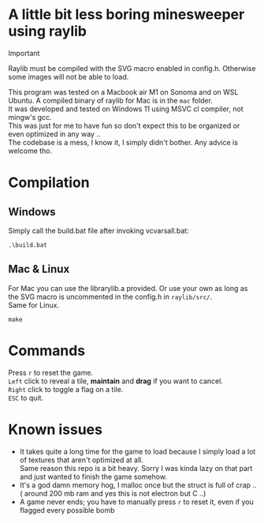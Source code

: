 # A little bit less boring minesweeper using raylib
> [!IMPORTANT]
> Raylib must be compiled with the SVG macro enabled in config.h.
>  Otherwise some images will not be able to load.
> 
This program was tested on a Macbook air M1 on Sonoma and on WSL Ubuntu. 
A compiled binary of raylib for Mac is in the ```mac``` folder.<br>
It was developed and tested on Windows 11 using MSVC cl compiler, not mingw's gcc.<br>
This was just for me to have fun so don't expect this to be organized or even optimized in any way .. <br>
The codebase is a mess, I know it, I simply didn't bother. Any advice is welcome tho.
# Compilation
## Windows
Simply call the build.bat file after invoking vcvarsall.bat:

    .\build.bat
## Mac & Linux
For Mac you can use the librarylib.a provided. Or use your own as long as the SVG macro is uncommented in the config.h in ```raylib/src/```.
<br>Same for Linux.

    make
# Commands

Press `r` to reset the game.<br>
`Left` click to reveal a tile, **maintain** and **drag** if you want to cancel.<br>
`Right` click to toggle a flag on a tile.<br>
`ESC` to quit.

# Known issues
- It takes quite a long time for the game to load because I simply load a lot of textures that aren't optimized at all.<br>
Same reason this repo is a bit heavy. Sorry I was kinda lazy on that part and just wanted to finish the game somehow.<br>
- It's a god damn memory hog, I malloc once but the struct is full of crap .. ( around 200 mb ram and yes this is not electron but C ..)
- A game never ends; you have to manually press `r` to reset it, even if you flagged every possible bomb<br>
